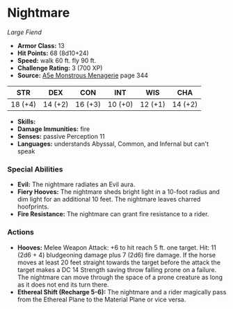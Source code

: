 # Nightmare

*Large* *Fiend*

- **Armor Class:** 13
- **Hit Points:** 68 (8d10+24)
- **Speed:** walk 60 ft. fly 90 ft.
- **Challenge Rating:** 3 (700 XP)
- **Source:** [A5e Monstrous Menagerie](https://enpublishingrpg.com/products/level-up-monstrous-menagerie-a5e) page 344

| STR | DEX | CON | INT | WIS | CHA |
| --- | --- | --- | --- | --- | --- |
| 18 (+4) | 14 (+2) | 16 (+3) | 10 (+0) | 12 (+1) | 14 (+2) |

- **Skills:** 
- **Damage Immunities:** fire
- **Senses:** passive Perception 11
- **Languages:** understands Abyssal, Common, and Infernal but can't speak
### Special Abilities
- **Evil:** The nightmare radiates an Evil aura.
- **Fiery Hooves:** The nightmare sheds bright light in a 10-foot radius and dim light for an additional 10 feet. The nightmare leaves charred hoofprints.
- **Fire Resistance:** The nightmare can grant fire resistance to a rider.
### Actions
- **Hooves:** Melee Weapon Attack: +6 to hit  reach 5 ft.  one target. Hit: 11 (2d6 + 4) bludgeoning damage plus 7 (2d6) fire damage. If the horse moves at least 20 feet straight towards the target before the attack  the target makes a DC 14 Strength saving throw  falling prone on a failure. The nightmare can move through the space of a prone creature as long as it does not end its turn there.
- **Ethereal Shift (Recharge 5-6):** The nightmare and a rider magically pass from the Ethereal Plane to the Material Plane or vice versa.


